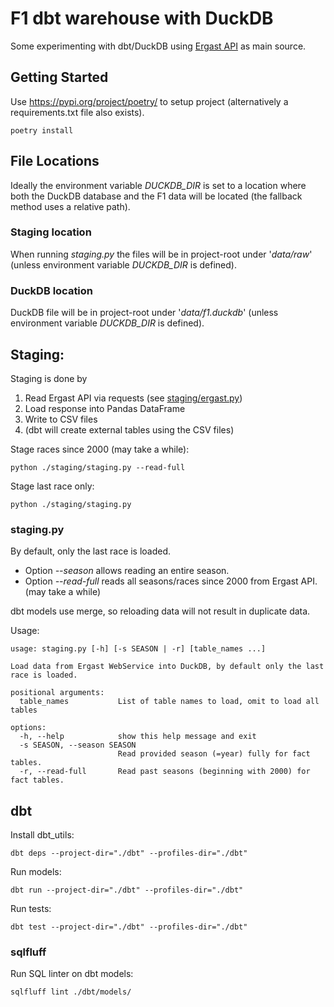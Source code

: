 # F1 dbt warehouse with DuckDB

Some experimenting with dbt/DuckDB using [Ergast API](http://ergast.com/mrd/) as main source.

## Getting Started

Use https://pypi.org/project/poetry/ to setup project
(alternatively a requirements.txt file also exists).
```
poetry install
```

## File Locations

Ideally the environment variable _DUCKDB_DIR_ is set to a location where both the
DuckDB database and the F1 data will be located (the fallback method uses a relative
path).

### Staging location

When running _staging.py_ the files will be in project-root under '_data/raw_'
(unless environment variable _DUCKDB_DIR_ is defined).

### DuckDB location

DuckDB file will be in project-root under '_data/f1.duckdb_'
(unless environment variable _DUCKDB_DIR_ is defined).

## Staging:

Staging is done by
1. Read Ergast API via requests (see [staging/ergast.py](staging/ergast.py))
2. Load response into Pandas DataFrame
3. Write to CSV files
4. (dbt will create external tables using the CSV files)

Stage races since 2000 (may take a while):
```
python ./staging/staging.py --read-full
```

Stage last race only:
```
python ./staging/staging.py
```

### staging.py

By default, only the last race is loaded.
* Option _--season_ allows reading an entire season.
* Option _--read-full_ reads all seasons/races since 2000 from Ergast API. (may take a while)

dbt models use merge, so reloading data will not result in duplicate data. 

Usage:
```
usage: staging.py [-h] [-s SEASON | -r] [table_names ...]

Load data from Ergast WebService into DuckDB, by default only the last race is loaded.

positional arguments:
  table_names           List of table names to load, omit to load all tables

options:
  -h, --help            show this help message and exit
  -s SEASON, --season SEASON
                        Read provided season (=year) fully for fact tables.
  -r, --read-full       Read past seasons (beginning with 2000) for fact tables.
```

## dbt

Install dbt_utils:
```
dbt deps --project-dir="./dbt" --profiles-dir="./dbt"
```

Run models:
```
dbt run --project-dir="./dbt" --profiles-dir="./dbt"
```

Run tests:
```
dbt test --project-dir="./dbt" --profiles-dir="./dbt"
```

### sqlfluff

Run SQL linter on dbt models:
```
sqlfluff lint ./dbt/models/
```
